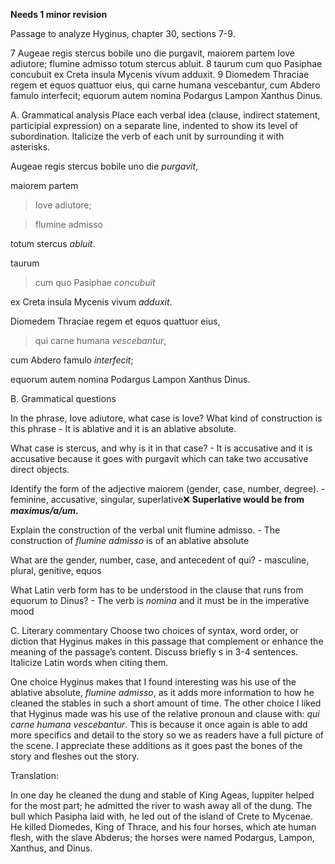 **Needs 1 minor revision**

Passage to analyze
Hyginus, chapter 30, sections 7-9.

7 Augeae regis stercus bobile uno die purgavit, maiorem partem Iove adiutore; flumine admisso totum stercus abluit.
8 taurum cum quo Pasiphae concubuit ex Creta insula Mycenis vivum adduxit.
9 Diomedem Thraciae regem et equos quattuor eius, qui carne humana vescebantur, cum Abdero famulo interfecit; equorum autem nomina Podargus Lampon Xanthus Dinus.

A. Grammatical analysis
Place each verbal idea (clause, indirect statement, participial expression) on a separate line, indented to show its level of subordination. 
Italicize the verb of each unit by surrounding it with asterisks.

Augeae regis stercus bobile uno die *purgavit*, 

maiorem partem 

> Iove adiutore; 

> flumine admisso

 totum stercus *abluit*. 
 
 taurum  

>cum quo Pasiphae *concubuit* 

ex Creta insula Mycenis vivum *adduxit*.

Diomedem Thraciae regem et equos quattuor eius, 

> qui carne humana *vescebantur*, 

cum Abdero famulo *interfecit*; 

equorum autem nomina Podargus Lampon Xanthus Dinus.



B. Grammatical questions

In the phrase, Iove adiutore, what case is Iove? What kind of construction is this phrase - It is ablative and it is an ablative absolute. 

What case is stercus, and why is it in that case? - It is accusative and it is accusative because it goes with purgavit which can take two accusative direct objects.

Identify the form of the adjective maiorem (gender, case, number, degree). - feminine, accusative, singular, superlative❌ **Superlative would be from *maximus/a/um*.**

Explain the construction of the verbal unit flumine admisso. - The construction of *flumine admisso* is of an ablative absolute 

What are the gender, number, case, and antecedent of qui? - masculine, plural, genitive, equos

What Latin verb form has to be understood in the clause that runs from equorum to Dinus? - The verb is *nomina* and it must be in the imperative mood


C. Literary commentary
Choose two choices of syntax, word order, or diction that Hyginus makes in this passage that complement or enhance the meaning of the passage’s content. 
Discuss briefly s in 3-4 sentences. Italicize Latin words when citing them.

One choice Hyginus makes that I found interesting was his use of the ablative absolute, *flumine admisso*, as it adds more information to how he cleaned the stables in such a short amount of time. The other choice I liked that Hyginus made was his use of the relative pronoun and clause with: *qui carne humana vescebantur*. This is because it once again is able to add more specifics and detail to the story so we as readers have a full picture of the scene. I appreciate these additions as it goes past the bones of the story and fleshes out the story.

Translation:

In one day he cleaned the dung and stable of King Ageas, Iuppiter helped for the most part; he admitted the river to wash away all of the dung. The bull which Pasipha laid with, he led out of the island of Crete to Mycenae. He killed Diomedes, King of Thrace, and his four horses, which ate human flesh, with the slave Abderus; the horses were named Podargus, Lampon, Xanthus, and Dinus. 

